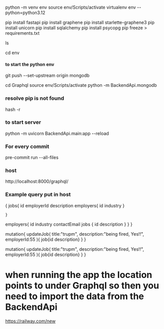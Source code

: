 python -m venv env
source env/Scripts/activate
virtualenv env --python=python3.12

pip install fastapi
pip install graphene
pip install starlette-graphene3
pip install unicorn
pip install sqlalchemy
pip install psycopg
pip freeze > requirements.txt

ls

cd env
#### to start the python env
git push --set-upstream origin mongodb

cd Graphql
source env/Scripts/activate
python -m BackendApi.mongodb
### resolve pip is not found
hash -r

### to start server
python -m uvicorn BackendApi.main:app --reload
### For every commit
pre-commit run --all-files
### host
http://localhost:8000/graphql/

### Example query put in host

{
    jobs{
        id
    employerId
    description
    employers{
        id
        industry
    }

    }
employers{
    id
    industry
    contactEmail
    jobs {
        id
        description
    }
}
}





mutation{
updateJob(
  title:"trupm",
  description:"being fired, Yes!!",
  employerId:55
){
  job{id
  description}
}
}




mutation{
updateJob(
  title:"trupm",
  description:"being fired, Yes!!",
  employerId:55
){
  job{id
  description}
}
}

# when running the app the location points to under Graphql so then you need to import the data from the BackendApi
https://railway.com/new
